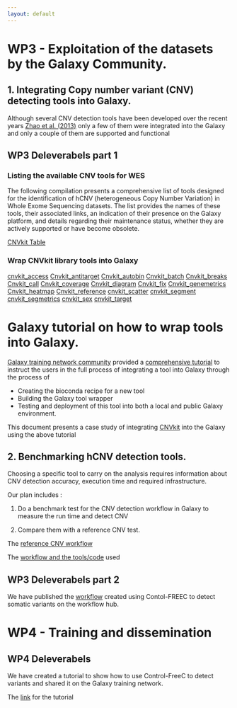 ```yaml
---
layout: default
---
```



# WP3 - Exploitation of the datasets by the Galaxy Community. 


## 1. Integrating Copy number variant (CNV) detecting tools into Galaxy. 

Although several CNV detection tools have been developed over the recent years [Zhao et al. (2013)](https://bmcbioinformatics.biomedcentral.com/articles/10.1186/1471-2105-14-S11-S1) only a few of them were integrated into the Galaxy
and only a couple of them are supported and functional


## WP3 Deleverabels part 1

### Listing the available CNV tools for WES
The following compilation presents a comprehensive list of tools designed for the identification of hCNV (heterogeneous Copy Number Variation) in Whole Exome Sequencing datasets. The list provides the names of these tools, their associated links, an indication of their presence on the Galaxy platform, and details regarding their maintenance status, whether they are actively supported or have become obsolete.

[CNVkit Table](https://github.com/users/khaled196/projects/1)

### Wrap CNVkit library tools into Galaxy

[cnvkit_access](https://toolshed.g2.bx.psu.edu/repository/browse_repositories?f-free-text-search=cnvkit&sort=name&operation=view_or_manage_repository&id=efd56a79b8a51c16)
[Cnvkit_antitarget](https://toolshed.g2.bx.psu.edu/repository/browse_repositories?f-free-text-search=cnvkit&sort=name&operation=view_or_manage_repository&id=a0a390e388fb7b25)
[Cnvkit_autobin](https://toolshed.g2.bx.psu.edu/repository/browse_repositories?f-free-text-search=cnvkit&sort=name&operation=view_or_manage_repository&id=2eb3e47445bbca39)
[Cnvkit_batch](https://toolshed.g2.bx.psu.edu/repository/browse_repositories?f-free-text-search=cnvkit&sort=name&operation=view_or_manage_repository&id=cc84b6ddffeb2dbc)
[Cnvkit_breaks](https://toolshed.g2.bx.psu.edu/repository/browse_repositories?f-free-text-search=cnvkit&sort=name&operation=view_or_manage_repository&id=976845d7269b45d3)
[Cnvkit_call](https://toolshed.g2.bx.psu.edu/repository/browse_repositories?f-free-text-search=cnvkit&sort=name&operation=view_or_manage_repository&id=e3842df8028f01d5)
[Cnvkit_coverage](https://toolshed.g2.bx.psu.edu/repository/browse_repositories?f-free-text-search=cnvkit&sort=name&operation=view_or_manage_repository&id=3479ce3d4a24f7e3)
[Cnvkit_diagram](https://toolshed.g2.bx.psu.edu/repository/browse_repositories?f-free-text-search=cnvkit&sort=name&operation=view_or_manage_repository&id=4579795a18ea6732)
[Cnvkit_fix](https://toolshed.g2.bx.psu.edu/repository/browse_repositories?f-free-text-search=cnvkit&sort=name&operation=view_or_manage_repository&id=49eeebcaabafce08)
[Cnvkit_genemetrics](https://toolshed.g2.bx.psu.edu/repository/browse_repositories?f-free-text-search=cnvkit&sort=name&operation=view_or_manage_repository&id=8bdc4524718e506e)
[Cnvkit_heatmap](https://toolshed.g2.bx.psu.edu/repository/browse_repositories?f-free-text-search=cnvkit&sort=name&operation=view_or_manage_repository&id=d824f2824319c3e1)
[Cnvkit_reference](https://toolshed.g2.bx.psu.edu/repository/browse_repositories?f-free-text-search=cnvkit&sort=name&operation=view_or_manage_repository&id=7514ecb6bdfaf4e8)
[cnvkit_scatter](https://toolshed.g2.bx.psu.edu/repository/browse_repositories?f-free-text-search=cnvkit&sort=name&operation=view_or_manage_repository&id=7bf0bbfb13765090)
[cnvkit_segment](https://toolshed.g2.bx.psu.edu/repository/browse_repositories?f-free-text-search=cnvkit&sort=name&operation=view_or_manage_repository&id=742eb6184a4a9139)
[cnvkit_segmetrics](https://toolshed.g2.bx.psu.edu/repository/browse_repositories?f-free-text-search=cnvkit&sort=name&operation=view_or_manage_repository&id=9f4fda3e1c67a9ac)
[cnvkit_sex](https://toolshed.g2.bx.psu.edu/repository/browse_repositories?f-free-text-search=cnvkit&sort=name&operation=view_or_manage_repository&id=50d8e9f0cb76d020)
[cnvkit_target](https://toolshed.g2.bx.psu.edu/repository/browse_repositories?f-free-text-search=cnvkit&sort=name&operation=view_or_manage_repository&id=76a501ee1b1b1233)


# Galaxy tutorial on how to wrap tools into Galaxy. 
 
[Galaxy training network community](https://training.galaxyproject.org/training-material/) provided a [comprehensive tutorial](https://training.galaxyproject.org/training-material/topics/dev/tutorials/tool-from-scratch/tutorial.html) to instruct the users in the full process of integrating a tool into Galaxy through the process of
 - Creating the bioconda recipe for a new tool
 - Building the Galaxy tool wrapper
 - Testing and deployment of this tool into both a local and public Galaxy environment. 

This document presents a case study of integrating [CNVkit](https://cnvkit.readthedocs.io/en/stable/) into the Galaxy using the above tutorial 

## 2. Benchmarking hCNV detection tools. 
Choosing a specific tool to carry on the analysis requires information about CNV detection accuracy, execution time and required infrastructure.

Our plan includes :

1. Do a benchmark test for the CNV detection workflow in Galaxy to measure the run time and detect CNV

2. Compare them with a reference CNV test.

The [reference CNV workflow](https://www.nist.gov/programs-projects/genome-bottle)
 
The [workflow and the tools/code](https://github.com/NCBI-Hackathons/TheHumanPangenome/tree/master/MHC/e2e_notebooks) used

## WP3 Deleverabels part 2 

We have published the [workflow](https://workflowhub.eu/workflows/676) created using Contol-FREEC to detect somatic variants on the workflow hub. 
 

# WP4 - Training and dissemination 

## WP4 Deleverabels

We have created a tutorial to show how to use Control-FreeC to detect variants and shared it on the Galaxy training network.

The [link](https://training.galaxyproject.org/training-material/topics/variant-analysis/tutorials/somatic-variant-discovery/tutorial.html) for the tutorial


